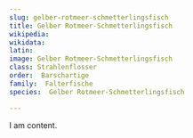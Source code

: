 ```yaml
---
slug: gelber-rotmeer-schmetterlingsfisch
title: Gelber Rotmeer-Schmetterlingsfisch
wikipedia: 
wikidata: 
latin:
image: Gelber Rotmeer-Schmetterlingsfisch
class: Strahlenflosser
order:  Barschartige
family:  Falterfische
species:  Gelber Rotmeer-Schmetterlingsfisch

---
```


I am content.

